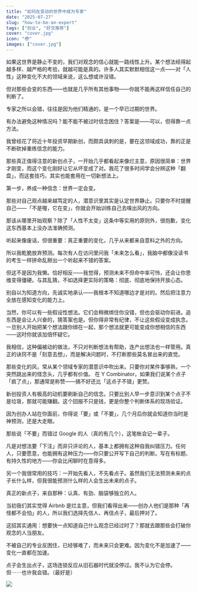 ```yaml
---
title: "如何在变动的世界中成为专家"
date: "2025-07-27"
slug: "how-to-be-an-expert"
tags: ["创业", "好文推荐"]
cover: "cover.jpg"
icon: "😎"
images: ["cover.jpg"]
---
```

如果这世界是静止不变的，我们对观念的信心就能一路线性上升。某个想法经得起越多样、越严格的考验，就越可能是真的。许多人其实默默相信这一点——对「人性」这种变化不大的领域来说，这么想或许没错。



但对那些会变的东西——也就是几乎所有其他事物——你就不能再这样信任自己的判断了。



专家之所以会错，往往是因为他们精通的，是一个早已过期的世界。



有办法避免这种情况吗？能不能不被过时信念困住？答案是——可以，但得靠一点方法。



我曾经花了将近十年投资早期新创，而颇具讽刺的是，要在这领域成功，靠的正是不断砍掉重练信念的能力。



那些真正值得注意的新创点子，一开始几乎都看起来像烂主意，原因很简单：世界才刚变，而这个变化刚好让它从坏变成了对。我花了很多时间学会分辨这种「翻盘」，而这套技巧，其实也能套用在一切新想法上。



第一步，养成一种信念：世界一定会变。



那些对自己观点越来越笃定的人，潜意识里其实是认定世界静止。只要你不时提醒自己——「不是喔，它在变」，你就会开始训练自己去嗅出风的方向。



那该从哪里开始观察？除了「人性不太变」这条中等实用的原则外，很抱歉，变化这东西基本上没办法准确预测。



听起来像废话，但很重要：真正重要的变化，几乎从来都来自意料之外的方向。



所以我乾脆放弃预测。每次有人在访问里问我「未来怎么看」，我脑中都像没读书的考生一样拼命乱掰出一个听起来不错的答案。



但这不是因为我懒。恰好相反——我觉得，预测未来不但命中率可怜，还会让你思维变得僵硬。与其乱猜，不如选择更实际的策略：彻底、彻底地保持开放心态。



别自以为知道方向，先诚实地承认——我根本不知道哪边才是对的。然后把注意力全放在感知变化的能力上。



当然，你可以有一些假设性想法。它们会稍微绑住你没错，但也会驱动你前进。追东西是会让人兴奋的，猜答案也是。但你得非常有纪律，不让这些假设变成执念。
一旦别人开始把某个想法跟你绑在一起，那个想法就更可能变成你想相信的东西——这时你就该加倍怀疑它。



我相信，这种偏被动的做法，不只对判断想法有帮助，连产出想法也一样管用。真正的诀窍不是「刻意去想」，而是解决问题时，不打断那些莫名冒出来的直觉。



那些变化的风，常从某个领域专家的潜意识中吹出来。只要你对某件事够熟，一个突然跳出来的怪念头，几乎都有价值。
在 Y Combinator，如果我们说某个点子「疯了点」，那通常是称赞——搞不好还比「这点子不错」更赞。



新创投资人有极高的动机要刷新自己的信念。只要比别人早一步意识到某个点子不是垃圾，那就可能赚翻。这个回报不只是钱，更是你整个判断体系的现场验证。



因为创办人站在你面前，你得说「要」或「不要」，几个月后你就会知道你当时是神预测，还是大走眼。



那些说「不要」而错过 Google 的人（真的有几个），这笔帐会记一辈子。



凡是对想法要「下注」而非只评论的人，基本上都拥有这种自我纠错压力。任何人，只要愿意，也能拥有这种压力——你只要公开写下自己的判断。写在有标题、有持久性的地方——你会比闲聊时在意得多。



另一个我很常用的技巧：一开始先看人，不先看点子。虽然我们无法预测未来的点子长什么样，但我很能预测什么样的人会生出未来的点子。



真正的新点子，来自那种：认真、有劲、脑袋够独立的人。



当初我们其实觉得 Airbnb 是烂主意，但我们看得出来——创办人他们是那种「再怪都不会怕」的人，所以我们选择先信人、再信点子，最后押对了。



这招其实通用：想要快一点知道自己什么观念已经过时了？那就去跟那些会打破你观念的人当朋友。



不被自己的专业反困住，已经够难了，而未来只会更难。因为变化不是加速了——变化一直都在加速。



点子会生出点子，这场连锁反应从旧石器时代就没停过。我不认为它会停。
但⋯⋯也许我会错。（最好是）




![](https://prod-files-secure.s3.us-west-2.amazonaws.com/112d0858-5090-4d34-a606-b75eb8d65fd2/46476355-9cf3-4e99-9b7a-3531bc426380/1000202064.png?X-Amz-Algorithm=AWS4-HMAC-SHA256&X-Amz-Content-Sha256=UNSIGNED-PAYLOAD&X-Amz-Credential=ASIAZI2LB466RFU27EUY%2F20250824%2Fus-west-2%2Fs3%2Faws4_request&X-Amz-Date=20250824T061847Z&X-Amz-Expires=3600&X-Amz-Security-Token=IQoJb3JpZ2luX2VjEOT%2F%2F%2F%2F%2F%2F%2F%2F%2F%2FwEaCXVzLXdlc3QtMiJHMEUCIFCYfsCYf%2BNWb4E7vzvE88agNC7zMyWq2ZSAI%2FLR2AXpAiEA8QMc7yyJTToy5oN6sHwRt%2BcG3PNACT3mLgtIcKvt9iYq%2FwMIPRAAGgw2Mzc0MjMxODM4MDUiDMwTN%2FMU%2BLSaSAS%2BZyrcA9ayX7dWg6B1osgulmvXpJCh6Inui6aotfEeu%2B%2FPWkgvuYz15aiMlXUxsa3xUzK3HgsbM6uo1cuUZ8V8BF24nxDzUedaoWhvBbI5vMMgmqM1tvO9sgqO5u6HYwjyXE%2BsCzv4e2ZCXOiAlCf5%2Bb%2BF35fjm0s06PnLnjS5qnvYsZRLSTMKzsTSykaVzeWGTpPnaS138zevQRJ9V4pylYtdyWGK1QNtU08p7MClP%2FLQZ48C2pLbTciVElrhePYARkTsOUrhijWMW%2BxPWqW8PDohhFQuDAYIEGOUdC%2FHXwJ84%2FWCa6VC8HxZT%2Fu24I8t3fNrDswIziVeH2GXPmqzF%2BtsVj61qL2CWS7cMJlIwpatabxJg0oI75IUyV71y8z7eHiY3vio1wz8e2pk74HwhN9vcAJwlLw4j950UlXsykzjDNRiM8BJ8PUw8SsZ%2FSXNtLM2B9Pc38E6jhCIxxGcNnb1qayXeqCGh3oxejHmVgyPE9iSoX8FgkA5vWdOCIx2VGcMI4P7TBXX49rA%2FUKlsCc%2BREcUt0JkIsZnekVMXt7ZWOklyTDLbr%2Bc1QEj60bi5oqZD%2BnPVAk53kdOt%2BKBJKErU8dJyRmTOy0lxHUtoyNsQgMnqSUeJ75hMEwlqk7JMMCbqsUGOqUB%2FrFOUlOu4Etw%2FO%2BWaKDLicoMz3A1%2BdpbsVVP5JCw4rNSM8rz4tQ38pSXd1gU6c9MtkiV0sMBnKwsErS4UXMBfW2hlOv89Wnl3LEYI6MwAvTBuuumCbfk%2BBpPIB%2FDprCQSk9X0M17%2FMOPzFRUZUKmrKo92SDpYYlqqRm61ZSQqI97kNRjCwEzvDUrT3FpZSda0WfyUm2hip3BU4F0CHnA7mOYopQC&X-Amz-Signature=f476ab36246a6e47947a0ed447540ecb0b22371787b1b1de546adf639e3dab11&X-Amz-SignedHeaders=host&x-amz-checksum-mode=ENABLED&x-id=GetObject)

